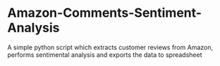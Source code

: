 # Amazon-Comments-Sentiment-Analysis
 A simple python script which extracts customer reviews from Amazon, performs sentimental analysis and exports the data to spreadsheet

